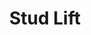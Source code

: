 ---
title: 'Stud Lift'
icon: 'icon.png'
redirect: '/techs/offsets/function:stud_lift'

content:
    items: 
        - '@taxonomy.function': 'stud_lift'
    filter:
        published: true
        type: 'tech' 
---